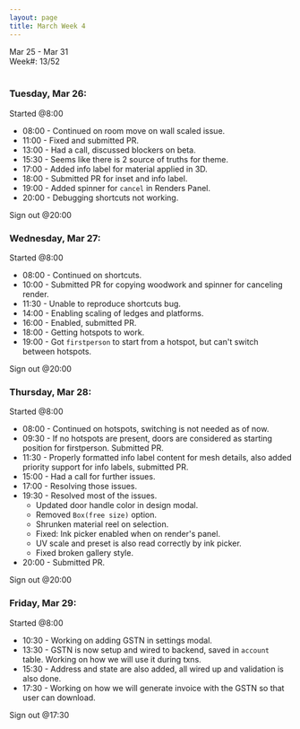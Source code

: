 ```yaml
---
layout: page
title: March Week 4
---
```


Mar 25 - Mar 31<br>
Week#: 13/52<br><br>

### Tuesday, Mar 26:

Started @8:00

- 08:00 - Continued on room move on wall scaled issue.
- 11:00 - Fixed and submitted PR.
- 13:00 - Had a call, discussed blockers on beta.
- 15:30 - Seems like there is 2 source of truths for theme.
- 17:00 - Added info label for material applied in 3D.
- 18:00 - Submitted PR for inset and info label.
- 19:00 - Added spinner for `cancel` in Renders Panel.
- 20:00 - Debugging shortcuts not working.

Sign out @20:00

### Wednesday, Mar 27:

Started @8:00

- 08:00 - Continued on shortcuts.
- 10:00 - Submitted PR for copying woodwork and spinner for canceling render.
- 11:30 - Unable to reproduce shortcuts bug.
- 14:00 - Enabling scaling of ledges and platforms.
- 16:00 - Enabled, submitted PR.
- 18:00 - Getting hotspots to work.
- 19:00 - Got `firstperson` to start from a hotspot, but can't switch between hotspots.

Sign out @20:00

### Thursday, Mar 28:

Started @8:00

- 08:00 - Continued on hotspots, switching is not needed as of now.
- 09:30 - If no hotspots are present, doors are considered as starting position for firstperson. Submitted PR.
- 11:30 - Properly formatted info label content for mesh details, also added priority support for info labels, submitted PR.
- 15:00 - Had a call for further issues.
- 17:00 - Resolving those issues.
- 19:30 - Resolved most of the issues.
    * Updated door handle color in design modal.
    * Removed `Box(free size)` option.
    * Shrunken material reel on selection.
    * Fixed: Ink picker enabled when on render's panel.
    * UV scale and preset is also read correctly by ink picker.
    * Fixed broken gallery style.
- 20:00 - Submitted PR.

Sign out @20:00

### Friday, Mar 29:

Started @8:00

- 10:30 - Working on adding GSTN in settings modal.
- 13:30 - GSTN is now setup and wired to backend, saved in `account` table. Working on how we will use it during txns.
- 15:30 - Address and state are also added, all wired up and validation is also done.
- 17:30 - Working on how we will generate invoice with the GSTN so that user can download.

Sign out @17:30